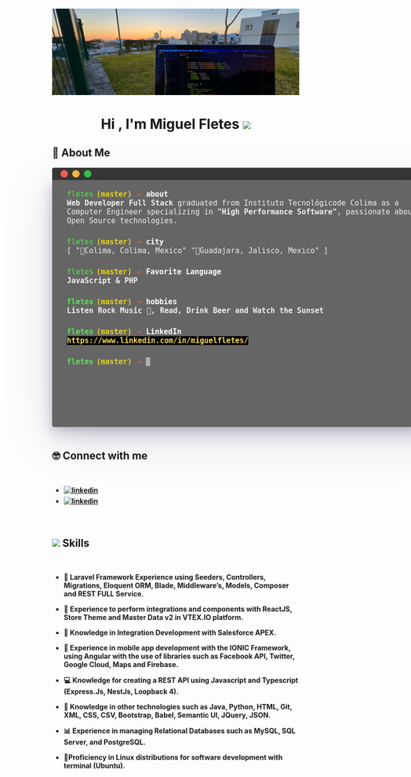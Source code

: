 <style>
    

#bar {
    text-align: center;
    width: 810px;
    height: 25px;
    background-color: rgba(1, 1, 1, 0.78);
    margin: 0 auto;
    font-family: monospace;
    padding: auto;
    float: none;
    border-top-left-radius: 4px;
    border-top-right-radius: 4px;
    display: block;
    position: relative;
    z-index: 2;
}

#button-red {
    background-color: #f96256;
    border-radius: 100%;
    width: 15px;
    height: 15px;
    margin: 0 auto;
    left: -47%;
    bottom: -20%;
    position: relative;
}

#button-yellow {
    background-color: #fdbc3d;
    border-radius: 100%;
    width: 15px;
    height: 15px;
    margin: 0 auto;
    left: -44%;
    bottom: 40%;
    position: relative;
    display: block;
}

#button-green {
    background-color: #33c948;
    border-radius: 100%;
    width: 15px;
    height: 15px;
    margin: 0 auto;
    left: -41%;
    bottom: 99%;
    position: relative;
    display: block;
}


.about-title {
    text-align: center;
    padding-bottom: 19px;
}

#screen {
    background-color: rgba(1, 1, 1, 0.6);
    width: 810px;
    height: 483px;
    border-radius: 0 0 4px 4px;
    margin: 0 auto;
    padding-top: 20px;
    box-shadow: 0px 20px 100px rgba(50, 50, 93, .15), 0 15px 35px rgba(50, 50, 93, .2), 0 5px 15px rgba(0, 0, 0, .12);
    display: block;
    position: relative;
    z-index: 2;
}

#screen .command {
    margin: 0;
    color: #FFFFFF;
    font-family: monospace;
    font-size: 15px;
    text-align: left;
    position: static;
    padding-left: 30px;
}

#screen .command-title {
    display: inline-flex;
    position: relative;
}

#screen .command-title-text {
    margin: 0;
    font-family: monospace;
    font-size: 15px;
    text-align: left;
    padding-left: 30px;
    color: #59e64e;
}

#screen .command-arrow{
    margin: 0;
    font-family: monospace;
    font-size: 15px;
    text-align: left;
    padding-left: 10px;
    color: hsl(359, 100%, 67%);
}

#screen .command-git-text{
    margin: 0;
    color: #e6d221;
    font-family: monospace;
    font-size: 15px;
    text-align: left;
    padding-left: 6px;
}

#screen .command-subtitle-text{
    margin: 0;
    color: #FFFFFF;
    font-family: monospace;
    font-size: 15px;
    text-align: left;
    padding-left: 10px;
    font-weight: bold;
}

#screen .command::before {
    content: "miguel ~ $ ";
    color: #59e64e;
}



#screen .response {
    margin: 0 0 25px 0;
    color: #f0f0f0;
    font-family: monospace;
    font-size: 15px;
    text-align: left;
    position: static;
    padding-left: 30px;
    padding-right: 30px;
}

#screen .array::before {
    content: "[";
}

#screen .array::after {
    content: "]";
}

#screen .array .array-element::before {
    content: "\"";
}

#screen .array .array-element::after {
    content: "\"";
}

#screen a {
    background-color: #000000;
    color: #FBDB5A;
    text-decoration: none;
}

#screen a:hover {
    color: #FFFFFF;
}

#screen .cursor {
    background: hsla(0, 0%, 97%, .65);
    animation: blinker 1s linear infinite;
    margin-left: 10px;
    padding-left: 5px;
    
}

.button-windows {
    display: contents;
    /*  align-items: center;
  align-self: center;
  align-content: center;*/
}

@keyframes blinker {
    50% {
        opacity: 0;
    }
}


@media (max-width: 900px) {
    .profile-user-img-style {
        width: 120px;
    }

    .container-about h1 {
        font-size: 30px;
    }

    .subTitleInfo {
        font-size: 15px !important;
    }

    .container-about p {
        font-size: 20px;
    }

    #textAbout {
        font-size: 20px;
    }

    #bar {
        width: 100%;
    }

    #screen {
        width: 100%;
        height: auto;
        padding-bottom: 15px;

    }

    .command {
        padding-right: 20px !important;
    }

    #screen .response {
        padding-right: 20px !important;
    }

    #bar {
        text-align: left;
    }


    .button-windows {
        display: inline-flex;
        padding-left: 15px;
        padding-top: 5px;

        /*    text-align: center;
    align-items: center;
    align-self: center;
    align-content: center;*/
    }

    #button-red {
        display: block;
        left: unset;

    }

    #button-yellow {
        display: block;
        left: unset;
        margin-left: 5px;
    }

    #button-green {
        display: block;
        left: unset;
        margin-left: 5px;
    }



}


</style>


<img src="./img/IMG_7490.jpg"></img>

<h1 align="center">
<b>Hi , I'm Miguel Fletes </b><img src="https://media.giphy.com/media/hvRJCLFzcasrR4ia7z/giphy.gif" width="32">
</h1>

<!--
**mfletesg/mfletesg** is a ✨ _special_ ✨ repository because its `README.md` (this file) appears on your GitHub profile.

Here are some ideas to get you started:

- 🔭 I’m currently working on ...
- 🌱 I’m currently learning ...
- 👯 I’m looking to collaborate on ...
- 🤔 I’m looking for help with ...
- 💬 Ask me about ...
- 📫 How to reach me: ...
- 😄 Pronouns: ...
- ⚡ Fun fact: ...
-->

## 🎸 About Me
<div data-aos="fade-up" data-aos-offset="0" data-aos-delay="50" data-aos-duration="1000" data-aos-easing="ease-in-out" data-aos-mirror="false" data-aos-once="false"
data-aos-anchor-placement="top-top top-bottom center-center">
    <div id="bar">
        <div class="button-windows">
            <div id="button-red"></div>
            <div id="button-yellow"></div>
            <div id="button-green"></div>
        </div>
    </div>
    <div id="screen">
        <div class="command-title">
            <p class="command-title-text">fletes</p>
            <p class="command-git-text"><b>(master)</b></p>
            <p class="command-arrow"><b>⇒</b></p>
            <p class="command-subtitle-text" id="terminalTitle1"><b>about</b></p>
        </div>
        <p class="response" id="terminalText1"><b>Web Developer Full Stack</b> graduated
            from Instituto Tecnológicode Colima as a Computer Engineer specializing in
            <b>"High Performance Software"</b>, passionate about Open Source technologies.
        </p>
        <div class="command-title">
            <p class="command-title-text">fletes</p>
            <p class="command-git-text"><b>(master)</b></p>
            <p class="command-arrow"><b>⇒</b></p>
            <p class="command-subtitle-text" id="terminalTitle2"><b>city</b></p>
        </div>
        <p class="response array">
            <label class="array-element">📍Colima, Colima, Mexico</label>
            <label class="array-element">📍Guadajara, Jalisco, Mexico</label>
        </p>
        <div class="command-title">
            <p class="command-title-text">fletes</p>
            <p class="command-git-text"><b>(master)</b></p>
            <p class="command-arrow"><b>⇒</b></p>
            <p class="command-subtitle-text" id="terminalTitle3"><b>Favorite Language</b></p>
        </div>
        <p class="response" id="terminalText3"><b>JavaScript & PHP</p>
        <div class="command-title">
            <p class="command-title-text">fletes</p>
            <p class="command-git-text"><b>(master)</b></p>
            <p class="command-arrow"><b>⇒</b></p>
            <p class="command-subtitle-text" id="terminalTitle4"><b>hobbies</b></p>
        </div>
        <p class="response" id="terminalText4"><b>Listen Rock Music 🎸, Read, Drink Beer and
                Watch the Sunset</p>
        <div class="command-title">
            <p class="command-title-text">fletes</p>
            <p class="command-git-text"><b>(master)</b></p>
            <p class="command-arrow"><b>⇒</b></p>
            <p class="command-subtitle-text"><b>LinkedIn</b></p>
        </div>
        <p class="response">
            <a class="array-element" href="https://www.linkedin.com/in/miguelfletes/"
                target="_blank">https://www.linkedin.com/in/miguelfletes/</a>
        </p>
        <div class="command-title">
            <p class="command-title-text">fletes</p>
            <p class="command-git-text"><b>(master)</b></p>
            <p class="command-arrow"><b>⇒</b></p>
            <span class="cursor">&nbsp </span>
        </div>
    </div>
</div>



<br>

## 🤓 Connect with me
<br>
<div align='left'>

<ul>
    <li>
        <a href="https://www.linkedin.com/in/miguelfletes/" target="_blank">
        <img src="https://img.shields.io/badge/linkedin:  Miguel Fletes Garcia-%2300acee.svg?color=405DE6&style=for-the-badge&logo=linkedin&logoColor=white" alt=linkedin style="margin-bottom: 5px;"/>
        </a>
    </li>
    <li>
        <a href="https://www.linkedin.com/in/miguelfletes/" target="_blank">
        <img src="https://img.shields.io/badge/Web Page:  Miguel Fletes-%23EA4335.svg?style=for-the-badge&logo=html5&logoColor=white" alt=linkedin style="margin-bottom: 5px;"/>
        </a>
    </li>
    
</ul>

<br>

## <img src="https://media2.giphy.com/media/QssGEmpkyEOhBCb7e1/giphy.gif?cid=ecf05e47a0n3gi1bfqntqmob8g9aid1oyj2wr3ds3mg700bl&rid=giphy.gif" width ="25"><b> Skills</b>
<br>



- ‍👾 Laravel Framework Experience using Seeders, Controllers, Migrations, Eloquent ORM, Blade, Middleware’s, Models, Composer and REST FULL Service.

- 🛒 Experience to perform integrations and components with ReactJS, Store Theme and Master Data v2 in VTEX.IO platform.

- 🎨 Knowledge in Integration Development with Salesforce APEX.

- 📱 Experience in mobile app development with the IONIC Framework, using Angular with the use of libraries such as Facebook API, Twitter, Google Cloud, Maps and Firebase.
  
- ‍💻 Knowledge for creating a REST API using Javascript and Typescript (Express.Js, NestJs, Loopback 4).

- 📄 Knowledge in other technologies such as Java, Python, HTML, Git, XML, CSS, CSV, Bootstrap, Babel, Semantic UI, JQuery, JSON.
  
- 📊 Experience in managing Relational Databases such as MySQL, SQL Server, and PostgreSQL.

- 🐧Proficiency in Linux distributions for software development with terminal (Ubuntu).




<!-- ![php](https://img.shields.io/badge/PHP%20-%232370ED.svg?style=for-the-badge&logo=php&logoColor=white)

![VTEX](https://img.shields.io/badge/vtex%20-%2300599C.svg?style=for-the-badge&logo=vtex&logoColor=white)

![salesforce](https://img.shields.io/badge/salesforce%20-%2314354C.svg?style=for-the-badge&logo=salesforce&logoColor=white)


![Javascript](https://img.shields.io/badge/javascript%20-%232370ED.svg?style=for-the-badge&logo=javascript&logoColor=white)

![IONIC](https://img.shields.io/badge/IONIC%20-%232370ED.svg?style=for-the-badge&logo=ionic&logoColor=white)

 ![html](https://img.shields.io/badge/html5%20-%232370ED.svg?style=for-the-badge&logo=html5&logoColor=white)

 ![linux](https://img.shields.io/badge/linux%20-%232370ED.svg?style=for-the-badge&logo=linux&logoColor=white)

 ![html](https://img.shields.io/badge/html5%20-%232370ED.svg?style=for-the-badge&logo=html5&logoColor=white) -->
